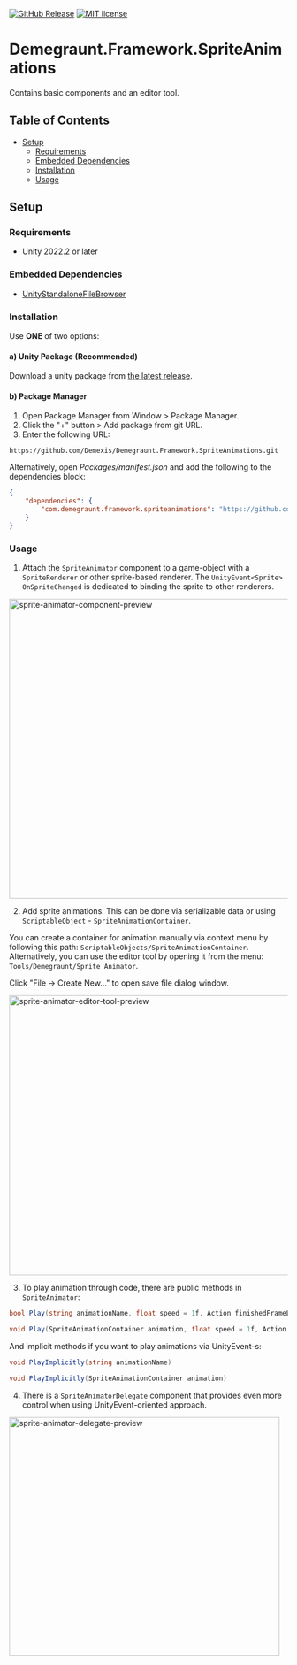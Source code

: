 ﻿[![GitHub Release](https://img.shields.io/github/v/release/Demexis/Demegraunt.Framework.SpriteAnimations.svg)](https://github.com/Demexis/Demegraunt.Framework.SpriteAnimations/releases/latest)
[![MIT license](https://img.shields.io/badge/license-MIT-blue.svg)](LICENSE)
# Demegraunt.Framework.SpriteAnimations

Contains basic components and an editor tool.

## Table of Contents
- [Setup](#setup)
  - [Requirements](#requirements)
  - [Embedded Dependencies](#embedded-dependencies)
  - [Installation](#installation)
  - [Usage](#usage)

## Setup

### Requirements

* Unity 2022.2 or later

### Embedded Dependencies

* [UnityStandaloneFileBrowser](https://github.com/gkngkc/UnityStandaloneFileBrowser)

### Installation

Use __ONE__ of two options:

#### a) Unity Package (Recommended)
Download a unity package from [the latest release](../../releases).

#### b) Package Manager
1. Open Package Manager from Window > Package Manager.
2. Click the "+" button > Add package from git URL.
3. Enter the following URL:
```
https://github.com/Demexis/Demegraunt.Framework.SpriteAnimations.git
```

Alternatively, open *Packages/manifest.json* and add the following to the dependencies block:

```json
{
    "dependencies": {
        "com.demegraunt.framework.spriteanimations": "https://github.com/Demexis/Demegraunt.Framework.SpriteAnimations.git"
    }
}
```

### Usage
1) Attach the `SpriteAnimator` component to a game-object with a `SpriteRenderer` or other sprite-based renderer. The `UnityEvent<Sprite> OnSpriteChanged` is dedicated to binding the sprite to other renderers.

<img width="650" height="542" alt="sprite-animator-component-preview" src="https://github.com/user-attachments/assets/4cea309a-3d43-4d06-a2f1-dffc044cedaa" />

2) Add sprite animations. This can be done via serializable data or using `ScriptableObject` - `SpriteAnimationContainer`. 

You can create a container for animation manually via context menu by following this path: `ScriptableObjects/SpriteAnimationContainer`. Alternatively, you can use the editor tool by opening it from the menu: `Tools/Demegraunt/Sprite Animator`.

Click "File -> Create New..." to open save file dialog window.

<img width="923" height="506" alt="sprite-animator-editor-tool-preview" src="https://github.com/user-attachments/assets/28e4f60c-6aa3-49b0-aeab-b87b06627a58" />

3) To play animation through code, there are public methods in `SpriteAnimator`: 

```cs
bool Play(string animationName, float speed = 1f, Action finishedFrameLoop = null, SpriteAnimationPlayerSettings settings = default)
```
```cs
void Play(SpriteAnimationContainer animation, float speed = 1f, Action finishedFrameLoop = null, SpriteAnimationPlayerSettings settings = default)
```

And implicit methods if you want to play animations via UnityEvent-s:
```cs
void PlayImplicitly(string animationName)
```
```cs
void PlayImplicitly(SpriteAnimationContainer animation)
```

4) There is a `SpriteAnimatorDelegate` component that provides even more control when using UnityEvent-oriented approach.

<img width="489" height="432" alt="sprite-animator-delegate-preview" src="https://github.com/user-attachments/assets/9e3f477e-0a77-4799-a813-da2b01fcda56" />
